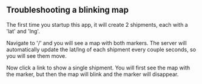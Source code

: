 ## Troubleshooting a blinking map

The first time you startup this app, it will create 2 shipments, each with a 'lat' and 'lng'.

Navigate to '/' and you will see a map with both markers. The server will automatically update the lat/lng of each shipment every couple seconds, so you will see them move.

Now click a link to show a single shipment.  You will first see the map with the marker, but then the map will blink and the marker will disappear.
